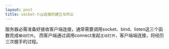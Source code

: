 ```yaml
---
layout: post
title: socket-tcp连接的建立与终止
---
```


服务器必需准备好接收客户端连接，通常需要调用socket、bind、listen这三个函数完成`被动打开`。
而客户端通过调用connect发起`主动打开`，客户端端连接，将经历三次握手的过程。

